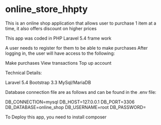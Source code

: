 # online_store_hhpty
This is an online shop application that allows user to purchase 1 item at a time, it also offers discount on higher prices

This app was coded in PHP Laravel 5.4 frame work

A user needs to register for them to be able to make purchases
After logging in, the user will have access to the following:

Make purchases
View transactions
Top up account

Technical Details:

Laravel 5.4
Bootstrap 3.3
MySql/MariaDB

Database connection file are as follows and can be found in the .env file:

DB_CONNECTION=mysql
DB_HOST=127.0.0.1
DB_PORT=3306
DB_DATABASE=online_shop
DB_USERNAME=root
DB_PASSWORD=

To Deploy this app, you need to install composer

